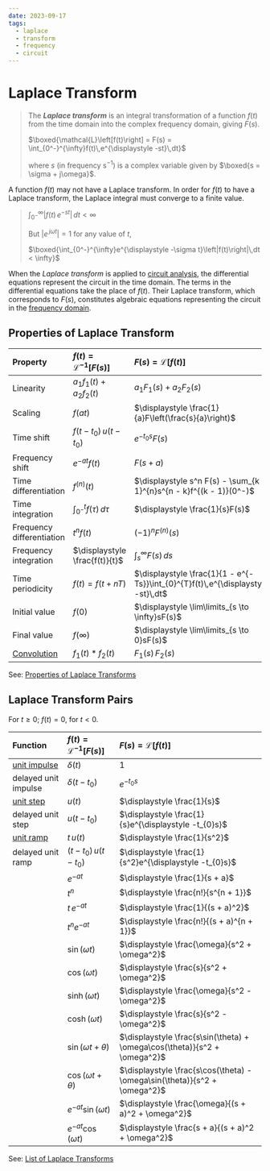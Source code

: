 ```yaml
---
date: 2023-09-17
tags:
  - laplace
  - transform
  - frequency
  - circuit
---
```


# Laplace Transform

> The ***Laplace transform*** is an integral transformation of a function $f(t)$ from the time domain into the complex frequency domain, giving $F(s)$.
>
> $\boxed{\mathcal{L}\left[f(t)\right] = F(s) = \int_{0^-}^{\infty}f(t)\,e^{\displaystyle -st}\,dt}$
>
> where $s$ (in frequency $\textrm{s}^{-1}$) is a complex variable given by $\boxed{s = \sigma + j\omega}$.

A function $f(t)$ may not have a Laplace transform. In order for $f(t)$ to have a Laplace transform, the Laplace integral must converge to a finite value.

> $\displaystyle \int_{0^-}^{\infty}\left|f(t)\,e^{\displaystyle -st}\right|\,dt < \infty$
>
> But $\displaystyle \left|e^{\,j\omega t}\right| = 1$ for any value of $t$,
>
> $\boxed{\int_{0^-}^{\infty}e^{\displaystyle -\sigma t}\left|f(t)\right|\,dt < \infty}$

When the *Laplace transform* is applied to [circuit analysis](b2aaf243.md), the differential equations represent the circuit in the time domain. The terms in the differential equations take the place of $f(t)$. Their Laplace transform, which corresponds to $F(s)$, constitutes algebraic equations representing the circuit in the [frequency domain](867477c8.md).

## Properties of Laplace Transform

| Property | $\displaystyle f(t) = \mathcal{L}^{-1}\left[F(s)\right]$ | $\displaystyle F(s) = \mathcal{L}\left[f(t)\right]$ |
| :- | :- | :- |
| Linearity | $\displaystyle a_1 f_1(t) + a_2 f_2(t)$ | $\displaystyle a_1 F_1(s) + a_2 F_2(s)$ |
| Scaling | $\displaystyle f(at)$ | $\displaystyle \frac{1}{a}F\left(\frac{s}{a}\right)$ |
| Time shift | $\displaystyle f(t - t_0)\,u(t - t_0)$ | $\displaystyle e^{\displaystyle -t_{0}s}F(s)$ |
| Frequency shift | $\displaystyle e^{\displaystyle -at}f(t)$ | $\displaystyle F(s + a)$ |
| Time differentiation | $\displaystyle f^{(n)}(t)$ | $\displaystyle s^n F(s) - \sum_{k = 1}^{n}s^{n - k}f^{(k - 1)}(0^-)$ |
| Time integration | $\displaystyle \int_{0^-}^t f(\tau)\,d\tau$ | $\displaystyle \frac{1}{s}F(s)$ |
| Frequency differentiation | $\displaystyle t^n f(t)$ | $\displaystyle (-1)^{n}F^{(n)}(s)$ |
| Frequency integration | $\displaystyle \frac{f(t)}{t}$ | $\displaystyle \int_{s}^{\infty}F(s)\,ds$ |
| Time periodicity | $\displaystyle f(t) = f(t + nT)$ | $\displaystyle \frac{1}{1 - e^{-Ts}}\int_{0}^{T}f(t)\,e^{\displaystyle -st}\,dt$ |
| Initial value | $\displaystyle f(0)$ | $\displaystyle \lim\limits_{s \to \infty}sF(s)$ |
| Final value | $\displaystyle f(\infty)$ | $\displaystyle \lim\limits_{s \to 0}sF(s)$ |
| [Convolution](a8e13dd6.md) | $\displaystyle f_1(t) \ast f_2(t)$ | $\displaystyle F_1(s)\,F_2(s)$ |

See: [Properties of Laplace Transforms](https://en.wikipedia.org/wiki/Laplace_transform#Properties_and_theorems)

## Laplace Transform Pairs

For $t \ge 0$; $f(t) = 0$, for $t \lt 0$.

| Function | $\displaystyle f(t) = \mathcal{L}^{-1}\left[F(s)\right]$ | $\displaystyle F(s) = \mathcal{L}\left[f(t)\right]$ |
| :- | :- | :- |
| [unit impulse](b0a34c02.md) | $\displaystyle \delta(t)$ | $\displaystyle 1$ |
| delayed unit impulse | $\displaystyle \delta(t - t_0)$ | $\displaystyle e^{\displaystyle -t_{0}s}$ |
| [unit step](58fcc503.md) | $\displaystyle u(t)$ | $\displaystyle \frac{1}{s}$ |
| delayed unit step | $\displaystyle u(t - t_0)$ | $\displaystyle \frac{1}{s}e^{\displaystyle -t_{0}s}$ |
| [unit ramp](9e65fb42.md) | $\displaystyle t\,u(t)$ | $\displaystyle \frac{1}{s^2}$ |
| delayed unit ramp | $\displaystyle (t - t_0)\,u(t - t_0)$ | $\displaystyle \frac{1}{s^2}e^{\displaystyle -t_{0}s}$ |
| | $\displaystyle e^{-at}$ | $\displaystyle \frac{1}{s + a}$ |
| | $\displaystyle t^n$ | $\displaystyle \frac{n!}{s^{n + 1}}$ |
| | $\displaystyle t\,e^{-at}$ | $\displaystyle \frac{1}{(s + a)^2}$ |
| | $\displaystyle t^n e^{-at}$ | $\displaystyle \frac{n!}{(s + a)^{n + 1}}$ |
| | $\displaystyle \sin(\omega t)$ | $\displaystyle \frac{\omega}{s^2 + \omega^2}$ |
| | $\displaystyle \cos(\omega t)$ | $\displaystyle \frac{s}{s^2 + \omega^2}$ |
| | $\displaystyle \sinh(\omega t)$ | $\displaystyle \frac{\omega}{s^2 - \omega^2}$ |
| | $\displaystyle \cosh(\omega t)$ | $\displaystyle \frac{s}{s^2 - \omega^2}$ |
| | $\displaystyle \sin(\omega t + \theta)$ | $\displaystyle \frac{s\sin(\theta) + \omega\cos(\theta)}{s^2 + \omega^2}$ |
| | $\displaystyle \cos(\omega t + \theta)$ | $\displaystyle \frac{s\cos(\theta) - \omega\sin(\theta)}{s^2 + \omega^2}$ |
| | $\displaystyle e^{-at}\sin(\omega t)$ | $\displaystyle \frac{\omega}{(s + a)^2 + \omega^2}$ |
| | $\displaystyle e^{-at}\cos(\omega t)$ | $\displaystyle \frac{s + a}{(s + a)^2 + \omega^2}$ |

See: [List of Laplace Transforms](https://en.wikipedia.org/wiki/List_of_Laplace_transforms)
